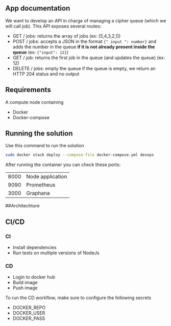 ## App documentation

We want to develop an API in charge of managing a cipher queue (which we will call job).
This API exposes several routes:

- GET / jobs: returns the array of jobs (ex: [5,4,3,2,1])
- POST / jobs: accepts a JSON in the format `{" input ": number}` and adds the number in the queue **if it is not already present inside the queue** (ex: ` {"input": 12} `)
- GET / job: returns the first job in the queue (and updates the queue) (ex: 12)
- DELETE / jobs: empty the queue if the queue is empty, we return an HTTP 204 status and no output
## Requirements
A compute node containing
* Docker 
* Docker-compose
## Running the solution
Use this command to run the solution
```bash
sudo docker stack deploy --compose-file docker-compose.yml devops
```
After running the container you can check these ports:

|||
|----|---|
|8000|Node application|
|9090|Prometheus|
|3000|Graphana|
##Architechture
## CI/CD
### CI
* Install dependencies
* Run tests on multiple versions of NodeJs
### CD
* Login to docker hub
* Build image
* Push image

To run the CD workflow, make sure to configure the following secrets
* DOCKER_REPO
* DOCKER_USER
* DOCKER_PASS
